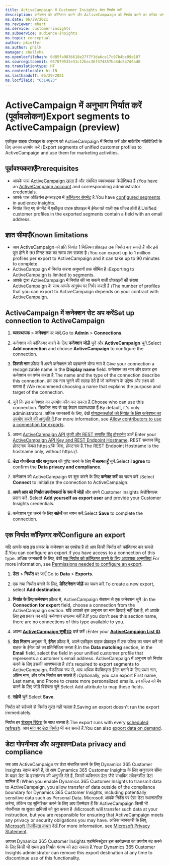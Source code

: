 ```yaml
---
title: ActiveCampaign में Customer Insights डेटा निर्यात करें
description: कनेक्शन को कॉन्फ़िगर करने और ActiveCampaign को निर्यात करने का तरीका जानें।
ms.date: 06/29/2021
ms.reviewer: mhart
ms.service: customer-insights
ms.subservice: audience-insights
ms.topic: conceptual
author: pkieffer
ms.author: philk
manager: shellyha
ms.openlocfilehash: 6d85fa9836618e27f7f3da6ce17c07b4bc89e187
ms.sourcegitcommit: 057079532e31c12bac36f374857ba3dc847d6ad0
ms.translationtype: HT
ms.contentlocale: hi-IN
ms.lasthandoff: 06/29/2021
ms.locfileid: "6314623"
---
```

# <a name="export-segments-to-activecampaign-preview"></a><span data-ttu-id="979a9-103">ActiveCampaign में अनुभाग निर्यात करें (पूर्वावलोकन)</span><span class="sxs-lookup"><span data-stu-id="979a9-103">Export segments to ActiveCampaign (preview)</span></span>

<span data-ttu-id="979a9-104">एकीकृत ग्राहक प्रोफाइल के अनुभाग को ActiveCampaign में निर्यात करें और मार्केटिंग गतिविधियों के लिए उनका उपयोग करें।</span><span class="sxs-lookup"><span data-stu-id="979a9-104">Export segments of unified customer profiles to ActiveCampaign and use them for marketing activities.</span></span>

## <a name="prerequisites"></a><span data-ttu-id="979a9-105">पूर्वावश्यकताएँ</span><span class="sxs-lookup"><span data-stu-id="979a9-105">Prerequisites</span></span>

-   <span data-ttu-id="979a9-106">आपके पास [ActiveCampaign खाता](https://www.activecampaign.com/) है और संबंधित व्यवस्थापक क्रेडेंशियल है।</span><span class="sxs-lookup"><span data-stu-id="979a9-106">You have an [ActiveCampaign account](https://www.activecampaign.com/) and corresponding administrator credentials.</span></span>
-   <span data-ttu-id="979a9-107">आपके पास ऑडियंस इनसाइट्स में [कॉन्फ़िगर सेगमेंट](segments.md) है.</span><span class="sxs-lookup"><span data-stu-id="979a9-107">You have [configured segments](segments.md) in audience insights.</span></span>
-   <span data-ttu-id="979a9-108">निर्यात किए गए सेगमेंट में एकीकृत ग्राहक प्रोफ़ाइल में ईमेल पते वाली एक फ़ील्ड होती है.</span><span class="sxs-lookup"><span data-stu-id="979a9-108">Unified customer profiles in the exported segments contain a field with an email address.</span></span>

## <a name="known-limitations"></a><span data-ttu-id="979a9-109">ज्ञात सीमाएँ</span><span class="sxs-lookup"><span data-stu-id="979a9-109">Known limitations</span></span>

- <span data-ttu-id="979a9-110">आप ActiveCampaign को प्रति निर्यात 1 मिलियन प्रोफ़ाइल तक निर्यात कर सकते हैं और इसे पूरा होने में 90 मिनट तक का समय लग सकता है।</span><span class="sxs-lookup"><span data-stu-id="979a9-110">You can export up to 1 million profiles per export to ActiveCampaign and it can take up to 90 minutes to complete.</span></span>
- <span data-ttu-id="979a9-111">ActiveCampaign में निर्यात करना अनुभागों तक सीमित है।</span><span class="sxs-lookup"><span data-stu-id="979a9-111">Exporting to ActiveCampaign is limited to segments.</span></span>
- <span data-ttu-id="979a9-112">आपके द्वारा ActiveCampaign में निर्यात की जा सकने वाली प्रोफ़ाइलों की संख्या ActiveCampaign के साथ आपके अनुबंध पर निर्भर करती है।</span><span class="sxs-lookup"><span data-stu-id="979a9-112">The number of profiles that you can export to ActiveCampaign depends on your contract with ActiveCampaign.</span></span>

## <a name="set-up-connection-to-activecampaign"></a><span data-ttu-id="979a9-113">ActiveCampaign में कनेक्शन सेट अप करें</span><span class="sxs-lookup"><span data-stu-id="979a9-113">Set up connection to ActiveCampaign</span></span>

1. <span data-ttu-id="979a9-114">**व्यवस्थापक** > **कनेक्शन** पर जाएं.</span><span class="sxs-lookup"><span data-stu-id="979a9-114">Go to **Admin** > **Connections**.</span></span>

1. <span data-ttu-id="979a9-115">कनेक्शन को कॉन्फ़िगर करने के लिए **कनेक्शन जोड़ें** चुनें और **ActiveCampaign** चुनें.</span><span class="sxs-lookup"><span data-stu-id="979a9-115">Select **Add connection** and choose **ActiveCampaign** to configure the connection.</span></span>

1. <span data-ttu-id="979a9-116">**डिस्प्ले नाम** फ़ील्ड में अपने कनेक्शन को पहचानने योग्य नाम दें.</span><span class="sxs-lookup"><span data-stu-id="979a9-116">Give your connection a recognizable name in the **Display name** field.</span></span> <span data-ttu-id="979a9-117">कनेक्शन का नाम और प्रकार इस कनेक्शन का वर्णन करता है.</span><span class="sxs-lookup"><span data-stu-id="979a9-117">The name and the type of the connection describe this connection.</span></span> <span data-ttu-id="979a9-118">हम एक नाम चुनने की सलाह देते हैं जो कनेक्शन के उद्देश्य और लक्ष्य को बताता है।</span><span class="sxs-lookup"><span data-stu-id="979a9-118">We recommend choosing a name that explains the purpose and target of the connection.</span></span>

1. <span data-ttu-id="979a9-119">चुनें कि इस कनेक्शन का उपयोग कौन कर सकता है.</span><span class="sxs-lookup"><span data-stu-id="979a9-119">Choose who can use this connection.</span></span> <span data-ttu-id="979a9-120">डिफ़ॉल्ट रूप से यह केवल व्यवस्थापक हैं.</span><span class="sxs-lookup"><span data-stu-id="979a9-120">By default, it's only administrators.</span></span> <span data-ttu-id="979a9-121">अधिक जानकारी के लिए, देखें [योगदानकर्ताओं को निर्यात के लिए कनेक्शन का उपयोग करने की अनुमति दें](connections.md#allow-contributors-to-use-a-connection-for-exports).</span><span class="sxs-lookup"><span data-stu-id="979a9-121">For more information, see [Allow contributors to use a connection for exports](connections.md#allow-contributors-to-use-a-connection-for-exports).</span></span>

1. <span data-ttu-id="979a9-122">अपना [ActiveCampaign API कुंजी और REST समाप्ति बिंदु होस्टनेम](https://help.activecampaign.com/hc/articles/207317590-Getting-started-with-the-API#how-to-obtain-your-activecampaign-api-url-and-key) डालें.</span><span class="sxs-lookup"><span data-stu-id="979a9-122">Enter your [ActiveCampaign API Key and REST Endpoint Hostname](https://help.activecampaign.com/hc/articles/207317590-Getting-started-with-the-API#how-to-obtain-your-activecampaign-api-url-and-key).</span></span> <span data-ttu-id="979a9-123">REST समापन बिंदु होस्टनाम केवल https://के बिना, होस्टनाम है.</span><span class="sxs-lookup"><span data-stu-id="979a9-123">The REST Endpoint Hostname is the hostname only, without https://.</span></span> 

1. <span data-ttu-id="979a9-124">**डेटा गोपनीयता और अनुपालन** की पुष्टि करने के लिए **मैं सहमत हूँ** चुनें.</span><span class="sxs-lookup"><span data-stu-id="979a9-124">Select **I agree** to confirm the **Data privacy and compliance**.</span></span>

1. <span data-ttu-id="979a9-125">कनेक्शन को ActiveCampaign पर शुरु करने के लिए **कनेक्ट करें** का चयन करें।</span><span class="sxs-lookup"><span data-stu-id="979a9-125">Select **Connect** to initialize the connection to ActiveCampaign.</span></span>

1. <span data-ttu-id="979a9-126">**अपने आप को निर्यात उपयोगकर्ता के रूप में जोड़ें** और अपने Customer Insights क्रेडेंशियल्स प्रदान करें .</span><span class="sxs-lookup"><span data-stu-id="979a9-126">Select **Add yourself as export user** and provide your Customer Insights credentials.</span></span>

1. <span data-ttu-id="979a9-127">कनेक्शन पूरा करने के लिए **सहेजें** का चयन करें.</span><span class="sxs-lookup"><span data-stu-id="979a9-127">Select **Save** to complete the connection.</span></span>

## <a name="configure-an-export"></a><span data-ttu-id="979a9-128">एक निर्यात कॉन्फ़िगर करें</span><span class="sxs-lookup"><span data-stu-id="979a9-128">Configure an export</span></span>

<span data-ttu-id="979a9-129">यदि आपके पास इस प्रकार के कनेक्शन का एक्सेस है तो आप किसी निर्यात को कॉन्फ़िगर कर सकते हैं.</span><span class="sxs-lookup"><span data-stu-id="979a9-129">You can configure an export if you have access to a connection of this type.</span></span> <span data-ttu-id="979a9-130">अधिक जानकारी के लिए, देखें [एक निर्यात को कॉन्फ़िगर करने के लिए आवश्यक अनुमतियां](export-destinations.md#set-up-a-new-export).</span><span class="sxs-lookup"><span data-stu-id="979a9-130">For more information, see [Permissions needed to configure an export](export-destinations.md#set-up-a-new-export).</span></span>

1. <span data-ttu-id="979a9-131">**डेटा** > **निर्यात** पर जाएँ.</span><span class="sxs-lookup"><span data-stu-id="979a9-131">Go to **Data** > **Exports**.</span></span>

1. <span data-ttu-id="979a9-132">एक नया निर्यात बनाने के लिए, **डेस्टिनेशन जोड़ें** का चयन करें.</span><span class="sxs-lookup"><span data-stu-id="979a9-132">To create a new export, select **Add destination**.</span></span>

1. <span data-ttu-id="979a9-133">**निर्यात के लिए कनेक्शन** फ़ील्ड में, ActiveCampaign सेक्शन से एक कनेक्शन चुनें।</span><span class="sxs-lookup"><span data-stu-id="979a9-133">In the **Connection for export** field, choose a connection from the ActiveCampaign section.</span></span> <span data-ttu-id="979a9-134">यदि आपको इस अनुभाग का नाम दिखाई नहीं देता है, तो आपके लिए इस प्रकार का कोई कनेक्शन उपलब्ध नहीं है.</span><span class="sxs-lookup"><span data-stu-id="979a9-134">If you don't see this section name, there are no connections of this type available to you.</span></span>

1. <span data-ttu-id="979a9-135">अपना [**ActiveCampaign सूची ID**](https://help.activecampaign.com/hc/articles/360000030559-How-to-create-a-list-in-ActiveCampaign) दर्ज करें।</span><span class="sxs-lookup"><span data-stu-id="979a9-135">Enter your [**ActiveCampaign List ID**](https://help.activecampaign.com/hc/articles/360000030559-How-to-create-a-list-in-ActiveCampaign).</span></span>    

3. <span data-ttu-id="979a9-136">**डेटा मिलान** अनुभाग में, **ईमेल** फ़ील्ड में, अपने एकीकृत ग्राहक प्रोफ़ाइल में उस फ़ील्ड का चयन करें जो ग्राहक के ईमेल पते का प्रतिनिधित्व करता है.</span><span class="sxs-lookup"><span data-stu-id="979a9-136">In the **Data matching** section, in the **Email** field, select the field in your unified customer profile that represents a customer's email address.</span></span> <span data-ttu-id="979a9-137">ActiveCampaign में अनुभाग को निर्यात करने के लिए इसकी आवश्यकता है।</span><span class="sxs-lookup"><span data-stu-id="979a9-137">It's required to export segments to ActiveCampaign.</span></span> <span data-ttu-id="979a9-138">वैकल्पिक रूप से, आप अधिक वैयक्तिकृत ईमेल बनाने के लिए प्रथम नाम, अंतिम नाम, और फ़ोन निर्यात कर सकते हैं।</span><span class="sxs-lookup"><span data-stu-id="979a9-138">Optionally, you can export First name, Last name, and Phone to create more personalized emails.</span></span> <span data-ttu-id="979a9-139">इन फ़ील्ड को मैप करने के लिए जोड़ें विशेषता चुनें.</span><span class="sxs-lookup"><span data-stu-id="979a9-139">Select Add attribute to map these fields.</span></span>

1. <span data-ttu-id="979a9-140">**सहेजें** चुनें.</span><span class="sxs-lookup"><span data-stu-id="979a9-140">Select **Save**.</span></span>

<span data-ttu-id="979a9-141">निर्यात को सहेजने से निर्यात तुरंत नहीं चलता है.</span><span class="sxs-lookup"><span data-stu-id="979a9-141">Saving an export doesn't run the export immediately.</span></span>

<span data-ttu-id="979a9-142">निर्यात हर [शेड्यूल रिफ़्रेश](system.md#schedule-tab) के साथ चलता है.</span><span class="sxs-lookup"><span data-stu-id="979a9-142">The export runs with every [scheduled refresh](system.md#schedule-tab).</span></span> <span data-ttu-id="979a9-143">आप [मांग पर डेटा निर्यात](export-destinations.md#run-exports-on-demand) भी कर सकते हैं.</span><span class="sxs-lookup"><span data-stu-id="979a9-143">You can also [export data on demand](export-destinations.md#run-exports-on-demand).</span></span> 


## <a name="data-privacy-and-compliance"></a><span data-ttu-id="979a9-144">डेटा गोपनीयता और अनुपालन</span><span class="sxs-lookup"><span data-stu-id="979a9-144">Data privacy and compliance</span></span>

<span data-ttu-id="979a9-145">जब आप ActiveCampaign पर डेटा संचारित करने के लिए Dynamics 365 Customer Insights सक्षम करते हैं, तो आप Dynamics 365 Customer Insights के लिए अनुपालन सीमा के बाहर डेटा के हस्तांतरण की अनुमति देते हैं, जिसमें व्यक्तिगत डेटा जैसे संभावित संवेदनशील डेटा शामिल हैं।</span><span class="sxs-lookup"><span data-stu-id="979a9-145">When you enable Dynamics 365 Customer Insights to transmit data to ActiveCampaign, you allow transfer of data outside of the compliance boundary for Dynamics 365 Customer Insights, including potentially sensitive data such as Personal Data.</span></span> <span data-ttu-id="979a9-146">Microsoft आपके निर्देश पर ऐसा डेटा स्थानांतरित करेगा, लेकिन यह सुनिश्चित करने के लिए आप ज़िम्मेदार हैं कि ActiveCampaign किसी भी गोपनीयता या सुरक्षा दायित्वों को पूरा करता है।</span><span class="sxs-lookup"><span data-stu-id="979a9-146">Microsoft will transfer such data at your instruction, but you are responsible for ensuring that ActiveCampaign meets any privacy or security obligations you may have.</span></span> <span data-ttu-id="979a9-147">अधिक जानकारी के लिए, [Microsoft गोपनीयता कथन](https://go.microsoft.com/fwlink/?linkid=396732) देखें.</span><span class="sxs-lookup"><span data-stu-id="979a9-147">For more information, see [Microsoft Privacy Statement](https://go.microsoft.com/fwlink/?linkid=396732).</span></span>

<span data-ttu-id="979a9-148">आपका Dynamics 365 Customer Insights एडमिनिस्ट्रेटर इस कार्यक्षमता का उपयोग बंद करने के लिए किसी भी समय इस निर्यात गंतव्य को हटा सकता है.</span><span class="sxs-lookup"><span data-stu-id="979a9-148">Your Dynamics 365 Customer Insights administrator can remove this export destination at any time to discontinue use of this functionality.</span></span>
